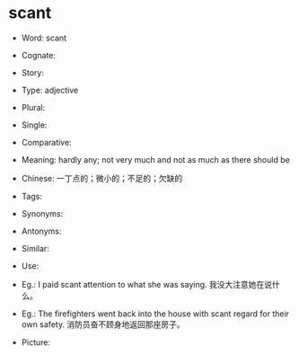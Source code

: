 # scant

- Word: scant
- Cognate: 
- Story: 

- Type: adjective
- Plural: 
- Single: 
- Comparative: 
- Meaning: hardly any; not very much and not as much as there should be
- Chinese: 一丁点的；微小的；不足的；欠缺的
- Tags: 
- Synonyms: 
- Antonyms: 
- Similar: 
- Use: 
- Eg.: I paid scant attention to what she was saying. 我没大注意她在说什么。
- Eg.: The firefighters went back into the house with scant regard for their own safety. 消防员奋不顾身地返回那座房子。
- Picture: 


